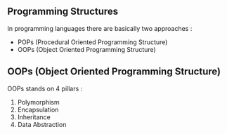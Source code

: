 ## Programming Structures

In programming languages there are basically two approaches : 
  -  POPs (Procedural Oriented Programming Structure)
  -  OOPs (Object Oriented Programming Structure)

## OOPs (Object Oriented Programming Structure)
OOPs stands on 4 pillars :
1. Polymorphism
2. Encapsulation
3. Inheritance
4. Data Abstraction
